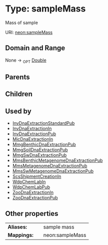 
# Type: sampleMass


Mass of sample

URI: [neon:sampleMass](https://data.neonscience.org/sampleMass)


## Domain and Range

None ->  <sub>OPT</sub> [Double](types/Double.md)

## Parents


## Children


## Used by

 * [InvDnaExtractionStandardPub](InvDnaExtractionStandardPub.md)
 * [InvDnaExtractionIn](InvDnaExtractionIn.md)
 * [InvDnaExtractionPub](InvDnaExtractionPub.md)
 * [MicDnaExtractionIn](MicDnaExtractionIn.md)
 * [MmgBenthicDnaExtractionPub](MmgBenthicDnaExtractionPub.md)
 * [MmgSoilDnaExtractionPub](MmgSoilDnaExtractionPub.md)
 * [MmgSwDnaExtractionPub](MmgSwDnaExtractionPub.md)
 * [MmsBenthicMetagenomeDnaExtractionPub](MmsBenthicMetagenomeDnaExtractionPub.md)
 * [MmsMetagenomeDnaExtractionPub](MmsMetagenomeDnaExtractionPub.md)
 * [MmsSwMetagenomeDnaExtractionPub](MmsSwMetagenomeDnaExtractionPub.md)
 * [ScsShipmentCreationIn](ScsShipmentCreationIn.md)
 * [WdpChemLabIn](WdpChemLabIn.md)
 * [WdpChemLabPub](WdpChemLabPub.md)
 * [ZooDnaExtractionIn](ZooDnaExtractionIn.md)
 * [ZooDnaExtractionPub](ZooDnaExtractionPub.md)

## Other properties

|  |  |  |
| --- | --- | --- |
| **Aliases:** | | sample mass |
| **Mappings:** | | neon:sampleMass |

